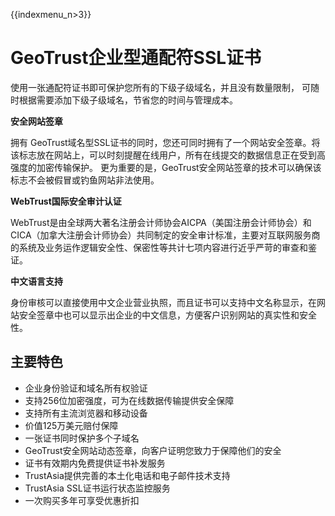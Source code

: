 {{indexmenu_n>3}}

# GeoTrust企业型通配符SSL证书

使用一张通配符证书即可保护您所有的下级子级域名，并且没有数量限制， 可随时根据需要添加下级子级域名，节省您的时间与管理成本。

**安全网站签章**

拥有
GeoTrust域名型SSL证书的同时，您还可同时拥有了一个网站安全签章。将该标志放在网站上，可以时刻提醒在线用户，所有在线提交的数据信息正在受到高强度的加密传输保护。
更为重要的是，GeoTrust安全网站签章的技术可以确保该标志不会被假冒或钓鱼网站非法使用。

**WebTrust国际安全审计认证**

WebTrust是由全球两大著名注册会计师协会AICPA（美国注册会计师协会）和CICA（加拿大注册会计师协会）共同制定的安全审计标准，主要对互联网服务商的系统及业务运作逻辑安全性、保密性等共计七项内容进行近乎严苛的审查和鉴证。

**中文语言支持**

身份审核可以直接使用中文企业营业执照，而且证书可以支持中文名称显示，在网站安全签章中也可以显示出企业的中文信息，方便客户识别网站的真实性和安全性。

## 主要特色

  - 企业身份验证和域名所有权验证
  - 支持256位加密强度，可为在线数据传输提供安全保障
  - 支持所有主流浏览器和移动设备
  - 价值125万美元赔付保障
  - 一张证书同时保护多个子域名
  - GeoTrust安全网站动态签章，向客户证明您致力于保障他们的安全
  - 证书有效期内免费提供证书补发服务
  - TrustAsia提供完善的本土化电话和电子邮件技术支持
  - TrustAsia SSL证书运行状态监控服务
  - 一次购买多年可享受优惠折扣
